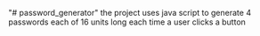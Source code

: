 "# password_generator" 
the project uses java script to generate 4 passwords each of 16 units long each time a user clicks a button
